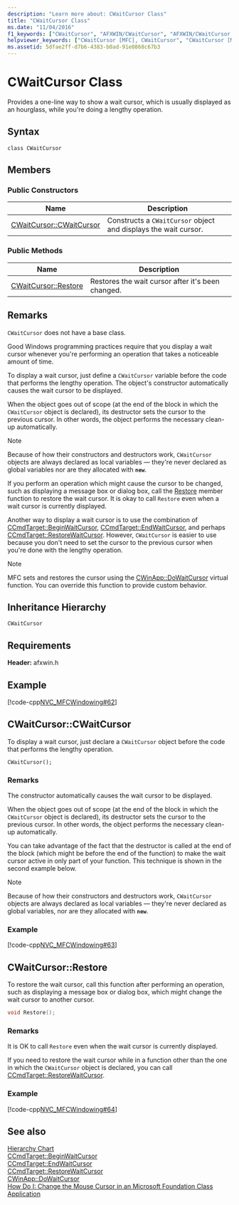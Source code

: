```yaml
---
description: "Learn more about: CWaitCursor Class"
title: "CWaitCursor Class"
ms.date: "11/04/2016"
f1_keywords: ["CWaitCursor", "AFXWIN/CWaitCursor", "AFXWIN/CWaitCursor::CWaitCursor", "AFXWIN/CWaitCursor::Restore"]
helpviewer_keywords: ["CWaitCursor [MFC], CWaitCursor", "CWaitCursor [MFC], Restore"]
ms.assetid: 5dfae2ff-d7b6-4383-b0ad-91e0868c67b3
---
```

# CWaitCursor Class

Provides a one-line way to show a wait cursor, which is usually displayed as an hourglass, while you're doing a lengthy operation.

## Syntax

```
class CWaitCursor
```

## Members

### Public Constructors

|Name|Description|
|----------|-----------------|
|[CWaitCursor::CWaitCursor](#cwaitcursor)|Constructs a `CWaitCursor` object and displays the wait cursor.|

### Public Methods

|Name|Description|
|----------|-----------------|
|[CWaitCursor::Restore](#restore)|Restores the wait cursor after it's been changed.|

## Remarks

`CWaitCursor` does not have a base class.

Good Windows programming practices require that you display a wait cursor whenever you're performing an operation that takes a noticeable amount of time.

To display a wait cursor, just define a `CWaitCursor` variable before the code that performs the lengthy operation. The object's constructor automatically causes the wait cursor to be displayed.

When the object goes out of scope (at the end of the block in which the `CWaitCursor` object is declared), its destructor sets the cursor to the previous cursor. In other words, the object performs the necessary clean-up automatically.

> [!NOTE]
> Because of how their constructors and destructors work, `CWaitCursor` objects are always declared as local variables — they're never declared as global variables nor are they allocated with **`new`**.

If you perform an operation which might cause the cursor to be changed, such as displaying a message box or dialog box, call the [Restore](#restore) member function to restore the wait cursor. It is okay to call `Restore` even when a wait cursor is currently displayed.

Another way to display a wait cursor is to use the combination of [CCmdTarget::BeginWaitCursor](../../mfc/reference/ccmdtarget-class.md#beginwaitcursor), [CCmdTarget::EndWaitCursor](../../mfc/reference/ccmdtarget-class.md#endwaitcursor), and perhaps [CCmdTarget::RestoreWaitCursor](../../mfc/reference/ccmdtarget-class.md#restorewaitcursor). However, `CWaitCursor` is easier to use because you don't need to set the cursor to the previous cursor when you're done with the lengthy operation.

> [!NOTE]
> MFC sets and restores the cursor using the [CWinApp::DoWaitCursor](../../mfc/reference/cwinapp-class.md#dowaitcursor) virtual function. You can override this function to provide custom behavior.

## Inheritance Hierarchy

`CWaitCursor`

## Requirements

**Header:** afxwin.h

## Example

[!code-cpp[NVC_MFCWindowing#62](../../mfc/reference/codesnippet/cpp/cwaitcursor-class_1.cpp)]

## <a name="cwaitcursor"></a> CWaitCursor::CWaitCursor

To display a wait cursor, just declare a `CWaitCursor` object before the code that performs the lengthy operation.

```
CWaitCursor();
```

### Remarks

The constructor automatically causes the wait cursor to be displayed.

When the object goes out of scope (at the end of the block in which the `CWaitCursor` object is declared), its destructor sets the cursor to the previous cursor. In other words, the object performs the necessary clean-up automatically.

You can take advantage of the fact that the destructor is called at the end of the block (which might be before the end of the function) to make the wait cursor active in only part of your function. This technique is shown in the second example below.

> [!NOTE]
> Because of how their constructors and destructors work, `CWaitCursor` objects are always declared as local variables — they're never declared as global variables, nor are they allocated with **`new`**.

### Example

[!code-cpp[NVC_MFCWindowing#63](../../mfc/reference/codesnippet/cpp/cwaitcursor-class_2.cpp)]

## <a name="restore"></a> CWaitCursor::Restore

To restore the wait cursor, call this function after performing an operation, such as displaying a message box or dialog box, which might change the wait cursor to another cursor.

```cpp
void Restore();
```

### Remarks

It is OK to call `Restore` even when the wait cursor is currently displayed.

If you need to restore the wait cursor while in a function other than the one in which the `CWaitCursor` object is declared, you can call [CCmdTarget::RestoreWaitCursor](../../mfc/reference/ccmdtarget-class.md#restorewaitcursor).

### Example

[!code-cpp[NVC_MFCWindowing#64](../../mfc/reference/codesnippet/cpp/cwaitcursor-class_3.cpp)]

## See also

[Hierarchy Chart](../../mfc/hierarchy-chart.md)<br/>
[CCmdTarget::BeginWaitCursor](../../mfc/reference/ccmdtarget-class.md#beginwaitcursor)<br/>
[CCmdTarget::EndWaitCursor](../../mfc/reference/ccmdtarget-class.md#endwaitcursor)<br/>
[CCmdTarget::RestoreWaitCursor](../../mfc/reference/ccmdtarget-class.md#restorewaitcursor)<br/>
[CWinApp::DoWaitCursor](../../mfc/reference/cwinapp-class.md#dowaitcursor)<br/>
[How Do I: Change the Mouse Cursor in an Microsoft Foundation Class Application](https://go.microsoft.com/fwlink/p/?linkid=128044)
